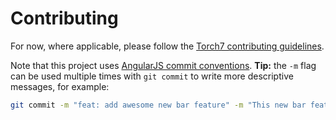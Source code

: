 # Contributing

For now, where applicable, please follow the [Torch7 contributing guidelines](https://github.com/torch/nn/blob/master/CONTRIBUTING.md).

Note that this project uses [AngularJS commit conventions](https://github.com/ajoslin/conventional-changelog/blob/master/conventions/angular.md). **Tip:** the `-m` flag can be used multiple times with `git commit` to write more descriptive messages, for example:

```sh
git commit -m "feat: add awesome new bar feature" -m "This new bar feature is funkalicious" -m "BREAKING CHANGE: This replaces the slightly less cool foo feature"
```
